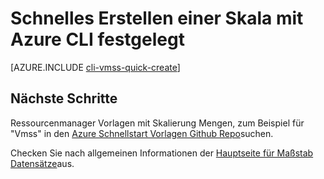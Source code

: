 <properties
    pageTitle="Skalieren Sätze CLI schnellen Erstellen | Microsoft Azure"
    description="Bereitstellen von skalieren, die Datensätze mithilfe von quick CLI zu erstellen."
    keywords="virtuellen Computern skalieren Datensätze" 
    services="virtual-machine-scale-sets"
    documentationCenter=""
    authors="gatneil"
    manager="madhana"
    editor="tysonn"
    tags="azure-resource-manager" />

<tags
    ms.service="virtual-machine-linux"
    ms.workload="infrastructure-services"
    ms.tgt_pltfrm="vm-linux"
    ms.devlang="na"
    ms.topic="article"
    ms.date="03/31/2016"
    ms.author="gatneil"/>

# <a name="quickly-create-a-scale-set-using-the-azure-cli"></a>Schnelles Erstellen einer Skala mit Azure CLI festgelegt

[AZURE.INCLUDE [cli-vmss-quick-create](../../includes/virtual-machines-linux-cli-vmss-quick-create-include.md)]

## <a name="next-steps"></a>Nächste Schritte

Ressourcenmanager Vorlagen mit Skalierung Mengen, zum Beispiel für "Vmss" in den [Azure Schnellstart Vorlagen Github Repo](https://github.com/Azure/azure-quickstart-templates)suchen.

Checken Sie nach allgemeinen Informationen der [Hauptseite für Maßstab Datensätze](https://azure.microsoft.com/services/virtual-machine-scale-sets/)aus.

